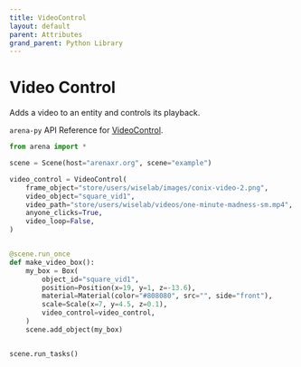 ```yaml
---
title: VideoControl
layout: default
parent: Attributes
grand_parent: Python Library
---
```


# Video Control

Adds a video to an entity and controls its playback.

`arena-py` API Reference for [VideoControl](/content/python-api/attributes/video_control).

```python
from arena import *

scene = Scene(host="arenaxr.org", scene="example")

video_control = VideoControl(
    frame_object="store/users/wiselab/images/conix-video-2.png",
    video_object="square_vid1",
    video_path="store/users/wiselab/videos/one-minute-madness-sm.mp4",
    anyone_clicks=True,
    video_loop=False,
)


@scene.run_once
def make_video_box():
    my_box = Box(
        object_id="square_vid1",
        position=Position(x=19, y=1, z=-13.6),
        material=Material(color="#808080", src="", side="front"),
        scale=Scale(x=7, y=4.5, z=0.1),
        video_control=video_control,
    )
    scene.add_object(my_box)


scene.run_tasks()
```
